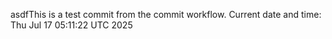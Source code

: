 asdfThis is a test commit from the commit workflow.
Current date and time: Thu Jul 17 05:11:22 UTC 2025
